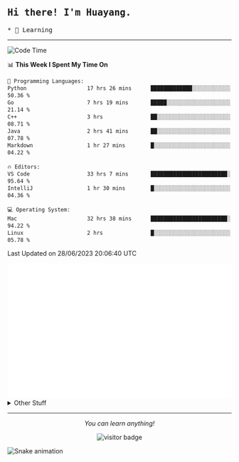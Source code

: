 <h2>
    <samp>Hi there! I'm Huayang.</samp>
</h2>
<p>
    <samp>
        * 🧐 Learning
    </samp>
</p>

<hr>

<!--START_SECTION:waka-->
![Code Time](http://img.shields.io/badge/Code%20Time-1%2C017%20hrs%2047%20mins-blue)

📊 **This Week I Spent My Time On** 

```text
💬 Programming Languages: 
Python                   17 hrs 26 mins      █████████████░░░░░░░░░░░░   50.36 % 
Go                       7 hrs 19 mins       █████░░░░░░░░░░░░░░░░░░░░   21.14 % 
C++                      3 hrs               ██░░░░░░░░░░░░░░░░░░░░░░░   08.71 % 
Java                     2 hrs 41 mins       ██░░░░░░░░░░░░░░░░░░░░░░░   07.78 % 
Markdown                 1 hr 27 mins        █░░░░░░░░░░░░░░░░░░░░░░░░   04.22 % 

🔥 Editors: 
VS Code                  33 hrs 7 mins       ████████████████████████░   95.64 % 
IntelliJ                 1 hr 30 mins        █░░░░░░░░░░░░░░░░░░░░░░░░   04.36 % 

💻 Operating System: 
Mac                      32 hrs 38 mins      ████████████████████████░   94.22 % 
Linux                    2 hrs               █░░░░░░░░░░░░░░░░░░░░░░░░   05.78 % 
```


 Last Updated on 28/06/2023 20:06:40 UTC
<!--END_SECTION:waka-->

<picture>
    <img src="/github-metrics.svg" alt="github metrics" style='visibility:visible'>
</picture>

<details>
  <summary>Other Stuff</summary>
  <br />
<!--   
  <p align="left">
    <img height="180em" src="https://github-readme-streak-stats.herokuapp.com/?user=GuillaumeFalourd" />
    
  </p> -->

  * 🏆 Some GitHub statistical reports:
  
  <img width="100%" src="https://github-profile-trophy.vercel.app/?username=xmchxup&column=7">
  <p align="left">  
    <img height="180em" src="https://github-readme-stats.vercel.app/api?username=xmchxup&hide_border=true&show_icons=true&include_all_commits=true&bg_color=0,EC6C6C,FFD479,FFFC79,73FA79&theme=graywhite&locale=en" />
    <img height="180em" src="https://github-readme-stats.vercel.app/api/top-langs/?username=xmchxup&hide=css,scss,html&langs_count=8&hide_border=true&layout=compact&bg_color=0,73FA79,73FDFF,D783FF&theme=graywhite&locale=en" />
  </p>
  
  <img width="100%" src="https://github-profile-summary-cards.vercel.app/api/cards/profile-details?username=xmchxup&theme=github" />
 
</a>
</details>
<hr>
<p align="center">
    <i>You can learn anything!</i>
    <p align="center">
        <img src="https://visitor-badge.laobi.icu/badge?page_id=xmchxup" alt="visitor badge"/>       
    </p>
</p>

![Snake animation](https://github.com/XmchxUp/XmchxUp/blob/output/github-contribution-grid-snake.gif)


